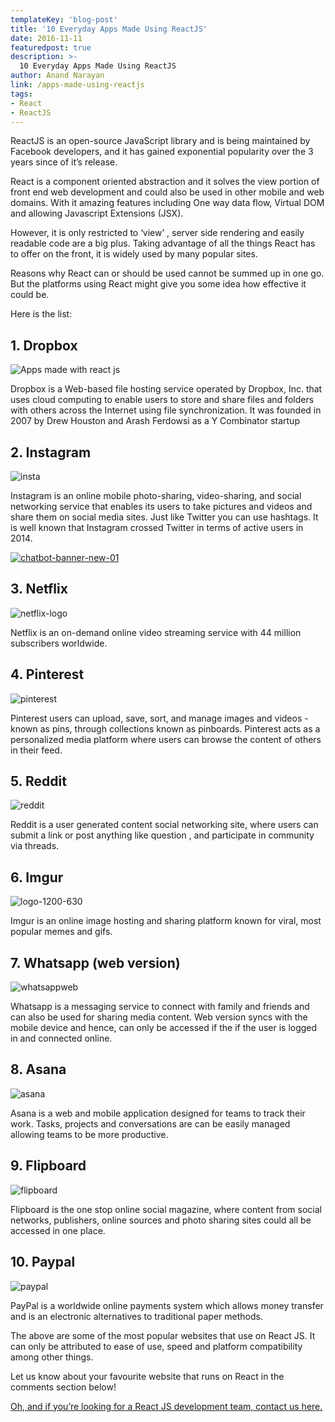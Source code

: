 ```yaml
---
templateKey: 'blog-post'
title: '10 Everyday Apps Made Using ReactJS'
date: 2016-11-11
featuredpost: true
description: >-
  10 Everyday Apps Made Using ReactJS
author: Anand Narayan
link: /apps-made-using-reactjs
tags:
- React
- ReactJS
---
```


ReactJS is an open-source JavaScript library and is being maintained by Facebook developers, and it has gained exponential popularity over the 3 years since of it’s release.

React  is a component oriented abstraction and it solves the view portion of front end web development and could also be used in other mobile and web domains. With it amazing features including One way data flow, Virtual DOM and allowing Javascript Extensions (JSX).

However, it is only restricted to ‘view’ , server side rendering and easily readable code are a big plus. Taking advantage of all the things React has to offer on the front, it is widely used by many popular sites.

Reasons why React can or should be used cannot be summed up in one go. But the platforms using React might give you some idea how effective it could be.


Here is the list:


## 1. Dropbox
![Apps made with react js](./images/Dropbox.jpg)

Dropbox is a Web-based file hosting service operated by Dropbox, Inc. that uses cloud computing to enable users to store and share files and folders with others across the Internet using file synchronization. It was founded in 2007 by Drew Houston and Arash Ferdowsi as a Y Combinator startup



## 2. Instagram

![insta](./images/insta.jpg)

Instagram is an online mobile photo-sharing, video-sharing, and social networking service that enables its users to take pictures and videos and share them on social media sites. Just like Twitter you can use hashtags. It is well known that Instagram crossed Twitter in terms of active users in 2014.


[![chatbot-banner-new-01](./images/Chatbot-banner-new-01.png)](/chatbot-development)



## 3. Netflix

![netflix-logo](./images/netflix-logo.png)

Netflix is an on-demand online video streaming service with 44 million subscribers worldwide.



## 4. Pinterest

![pinterest](./images/Pinterest.jpg)

Pinterest users can upload, save, sort, and manage images and videos -known as pins, through collections known as pinboards. Pinterest acts as a personalized media platform where users can browse the content of others in their feed.


## 5. Reddit

![reddit](./images/reddit.jpg)

Reddit is a user generated content social networking site, where users can submit a link or post anything like question , and participate in community via threads.


## 6. Imgur

![logo-1200-630](./images/logo-1200-630.jpg)

Imgur is an online image hosting and sharing platform known for viral, most popular memes and gifs.


## 7. Whatsapp (web version)

![whatsappweb](./images/whatsappweb.jpg)

Whatsapp is a messaging service to connect with family and friends and can also be used for sharing media content. Web version syncs with the mobile device and hence, can only be accessed if the if the user is logged in and connected online.


## 8. Asana

![asana](./images/Asana.jpg)

Asana is a web and mobile application designed for teams to track their work. Tasks, projects and conversations are can be easily managed allowing teams to be more productive.



## 9. Flipboard

![flipboard](./images/Flipboard.jpg)

Flipboard is the one stop online social magazine, where content from social networks, publishers, online sources and photo sharing sites could all be accessed in one place.


## 10. Paypal

![paypal](./images/paypal.png)

PayPal is a worldwide online payments system which allows money transfer and is an electronic alternatives to traditional paper methods.



The above are some of the most popular websites that use on React JS. It can only be attributed to ease of use, speed and platform compatibility among other things.

Let us know about your favourite website that runs on React in the comments section below!

[Oh, and if you’re looking for a React JS development team, contact us here.](/contact)
